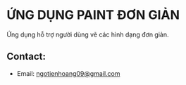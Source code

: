 # ỨNG DỤNG PAINT ĐƠN GIẢN
Ứng dụng hỗ trợ người dùng vẽ các hình dạng đơn giản.

## Contact:
- Email: ngotienhoang09@gmail.com
